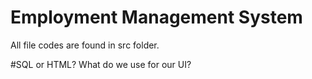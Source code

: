 # Employment Management System

All file codes are found in src folder.

#SQL or HTML?
What do we use for our UI?

